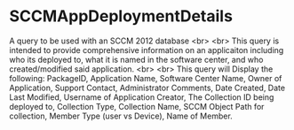 # SCCMAppDeploymentDetails
A query to be used with an SCCM 2012 database
<br\>
<br\>
This query is intended to provide comprehensive information on an applicaiton including who its deployed to, what it is named in the software center, and who created/modified said application.
<br\>
<br\>
This query will Display the following: PackageID, Application Name, Software Center Name, Owner of Application, Support Contact, Administrator Comments, Date Created, Date Last Modified, Username of Application Creator, The Collection ID being deployed to, Collection Type, Collection Name, SCCM Object Path for collection, Member Type (user vs Device), Name of Member.
